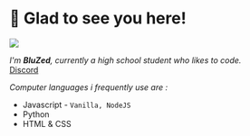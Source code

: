 # 👋 Glad to see you here!
![](https://komarev.com/ghpvc/?username=BluZed)

*I'm **BluZed**, currently a high school student who likes to code.*     
[Discord](https://discord.com/users/747484654524694608)

*Computer languages i frequently use are :*
 - Javascript - `Vanilla, NodeJS`
 - Python 
 - HTML & CSS
